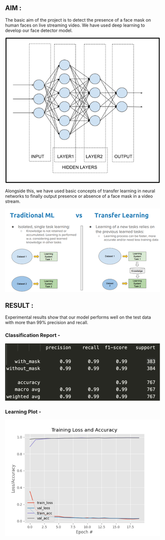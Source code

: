 
## AIM : 
The basic aim of the project is to detect the presence of a face mask on human faces on live streaming video. We have used deep learning to develop our face detector model. 

![Deep Learning](images/Neural-Network.png)

Alongside this, we have used basic concepts of transfer learning in neural networks to finally output presence or absence of a face mask in a video stream. 

![Transfer Learning](images/Transfer-Learning.png)


## RESULT : 
Experimental results show that our model performs well on the test data with more than 99% precision and recall.

### Classification Report -
![Classification Report](images/classification-report.png)

### Learning Plot -
![Deep Learning](images/plot.png)
